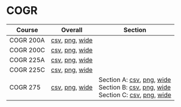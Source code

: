 # COGR

| Course | Overall | Section |
| ------ | ------- | ------- |
| COGR 200A | [csv](https://github.com/UCSD-Historical-Enrollment-Data/2025Fall/blob/main/overall/COGR%20200A.csv), [png](https://raw.githubusercontent.com/UCSD-Historical-Enrollment-Data/2025Fall/main/plot_overall/COGR%20200A.png), [wide](https://raw.githubusercontent.com/UCSD-Historical-Enrollment-Data/2025Fall/main/plot_overall_wide/COGR%20200A.png) |  |
| COGR 200C | [csv](https://github.com/UCSD-Historical-Enrollment-Data/2025Fall/blob/main/overall/COGR%20200C.csv), [png](https://raw.githubusercontent.com/UCSD-Historical-Enrollment-Data/2025Fall/main/plot_overall/COGR%20200C.png), [wide](https://raw.githubusercontent.com/UCSD-Historical-Enrollment-Data/2025Fall/main/plot_overall_wide/COGR%20200C.png) |  |
| COGR 225A | [csv](https://github.com/UCSD-Historical-Enrollment-Data/2025Fall/blob/main/overall/COGR%20225A.csv), [png](https://raw.githubusercontent.com/UCSD-Historical-Enrollment-Data/2025Fall/main/plot_overall/COGR%20225A.png), [wide](https://raw.githubusercontent.com/UCSD-Historical-Enrollment-Data/2025Fall/main/plot_overall_wide/COGR%20225A.png) |  |
| COGR 225C | [csv](https://github.com/UCSD-Historical-Enrollment-Data/2025Fall/blob/main/overall/COGR%20225C.csv), [png](https://raw.githubusercontent.com/UCSD-Historical-Enrollment-Data/2025Fall/main/plot_overall/COGR%20225C.png), [wide](https://raw.githubusercontent.com/UCSD-Historical-Enrollment-Data/2025Fall/main/plot_overall_wide/COGR%20225C.png) |  |
| COGR 275 | [csv](https://github.com/UCSD-Historical-Enrollment-Data/2025Fall/blob/main/overall/COGR%20275.csv), [png](https://raw.githubusercontent.com/UCSD-Historical-Enrollment-Data/2025Fall/main/plot_overall/COGR%20275.png), [wide](https://raw.githubusercontent.com/UCSD-Historical-Enrollment-Data/2025Fall/main/plot_overall_wide/COGR%20275.png) | Section A: [csv](https://github.com/UCSD-Historical-Enrollment-Data/2025Fall/blob/main/section/COGR%20275_A.csv), [png](https://raw.githubusercontent.com/UCSD-Historical-Enrollment-Data/2025Fall/main/plot_section/COGR%20275_A.png), [wide](https://raw.githubusercontent.com/UCSD-Historical-Enrollment-Data/2025Fall/main/plot_section_wide/COGR%20275_A.png)<br>Section B: [csv](https://github.com/UCSD-Historical-Enrollment-Data/2025Fall/blob/main/section/COGR%20275_B.csv), [png](https://raw.githubusercontent.com/UCSD-Historical-Enrollment-Data/2025Fall/main/plot_section/COGR%20275_B.png), [wide](https://raw.githubusercontent.com/UCSD-Historical-Enrollment-Data/2025Fall/main/plot_section_wide/COGR%20275_B.png)<br>Section C: [csv](https://github.com/UCSD-Historical-Enrollment-Data/2025Fall/blob/main/section/COGR%20275_C.csv), [png](https://raw.githubusercontent.com/UCSD-Historical-Enrollment-Data/2025Fall/main/plot_section/COGR%20275_C.png), [wide](https://raw.githubusercontent.com/UCSD-Historical-Enrollment-Data/2025Fall/main/plot_section_wide/COGR%20275_C.png) |
